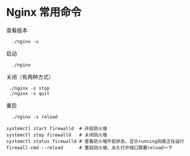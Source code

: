 # Nginx 常用命令

查看版本

```
  ./nginx -v
```

启动

```
  ./nginx
```

关闭（有两种方式）

```
 ./nginx -s stop
 ./nginx -s quit
```

重启

```
  ./nginx -s reload
```

```
systemctl start firewalld  # 开启防火墙
systemctl stop firewalld   # 关闭防火墙
systemctl status firewalld # 查看防火墙开启状态，显示running则是正在运行
firewall-cmd --reload      # 重启防火墙，永久打开端口需要reload一下
```
